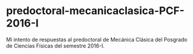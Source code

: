 # predoctoral-mecanicaclasica-PCF-2016-I
Mi intento de respuestas al predoctoral de Mecánica Clásica del Posgrado de Ciencias Físicas del semestre 2016-I.
